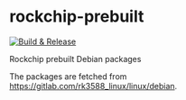 # rockchip-prebuilt

[![Build & Release](https://github.com/radxa-pkg/rockchip-prebuilt/actions/workflows/release.yml/badge.svg)](https://github.com/radxa-pkg/rockchip-prebuilt/actions/workflows/release.yml)

Rockchip prebuilt Debian packages

The packages are fetched from https://gitlab.com/rk3588_linux/linux/debian.
